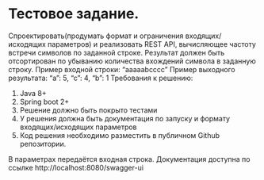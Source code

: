 # Тестовое задание.
Спроектировать(продумать формат и ограничения входящих/исходящих параметров) и
реализовать REST API, вычисляющее частоту встречи символов по заданной строке.
Результат должен быть отсортирован по убыванию количества вхождений символа в
заданную строку.
Пример входной строки: “aaaaabcccc”
Пример выходного результата: “a”: 5, “c”: 4, “b”: 1
Требования к решению:
1) Java 8+
2) Spring boot 2+
3) Решение должно быть покрыто тестами
4) У решения должна быть документация по запуску и формату
   входящих/исходящих параметров
5) Код решения необходимо разместить в публичном Github репозитории.

В параметрах передаётся входная строка.
Документация доступна по ссылке http://localhost:8080/swagger-ui
